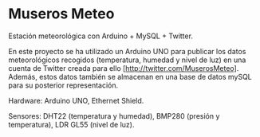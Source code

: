 # Museros Meteo
Estación meteorológica con Arduino + MySQL + Twitter.

En este proyecto se ha utilizado un Arduino UNO para publicar los datos meteorológicos recogidos (temperatura, humedad y nivel de luz) en una cuenta de Twitter creada para ello [http://twitter.com/MuserosMeteo]. Además, estos datos también se almacenan en una base de datos mySQL para su posterior representación. 

Hardware:
  Arduino UNO,
  Ethernet Shield.

Sensores:
  DHT22 (temperatura y humedad),
  BMP280 (presión y temperatura),
  LDR GL55 (nivel de luz).
